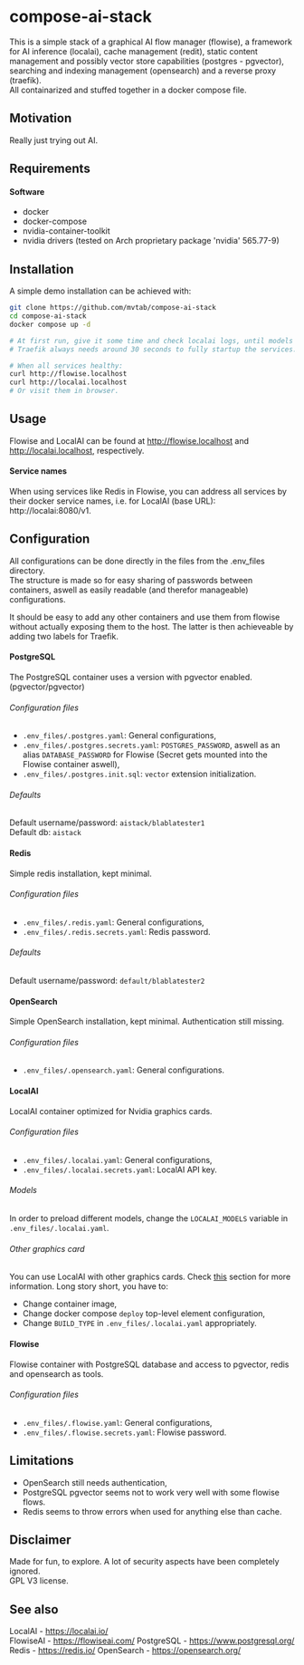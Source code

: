 # compose-ai-stack
This is a simple stack of a graphical AI flow manager (flowise), a framework for 
AI inference (localai), cache management (redit), static content management and 
possibly vector store capabilities (postgres - pgvector), searching and indexing 
management (opensearch) and a reverse proxy (traefik).  
All containarized and stuffed together in a docker compose file. 

## Motivation
Really just trying out AI.

## Requirements

#### Software
- docker
- docker-compose
- nvidia-container-toolkit
- nvidia drivers (tested on Arch proprietary package 'nvidia' 565.77-9)

## Installation

A simple demo installation can be achieved with:
```bash
git clone https://github.com/mvtab/compose-ai-stack
cd compose-ai-stack
docker compose up -d

# At first run, give it some time and check localai logs, until models are downloaded.
# Traefik always needs around 30 seconds to fully startup the services. 

# When all services healthy:
curl http://flowise.localhost
curl http://localai.localhost
# Or visit them in browser.

```

## Usage
Flowise and LocalAI can be found at http://flowise.localhost and 
http://localai.localhost, respectively.  

#### Service names
When using services like Redis in Flowise, you can address all services by their 
docker service names, i.e. for LocalAI (base URL): http://localai:8080/v1.

## Configuration
All configurations can be done directly in the files from the .env_files directory.  
The structure is made so for easy sharing of passwords between containers, aswell as
easily readable (and therefor manageable) configurations.

It should be easy to add any other containers and use them from flowise without 
actually exposing them to the host. The latter is then achieveable by adding two
labels for Traefik. 

#### PostgreSQL
The PostgreSQL container uses a version with pgvector enabled. (pgvector/pgvector)  

###### Configuration files
- `.env_files/.postgres.yaml`: General configurations,
- `.env_files/.postgres.secrets.yaml`: `POSTGRES_PASSWORD`, aswell as an alias `DATABASE_PASSWORD` for Flowise (Secret gets mounted into the Flowise container aswell),
- `.env_files/.postgres.init.sql`: `vector` extension initialization. 

###### Defaults
Default username/password: `aistack/blablatester1`  
Default db: `aistack`  

#### Redis
Simple redis installation, kept minimal.  

###### Configuration files
- `.env_files/.redis.yaml`: General configurations,
- `.env_files/.redis.secrets.yaml`: Redis password.

###### Defaults
Default username/password: `default/blablatester2`

#### OpenSearch
Simple OpenSearch installation, kept minimal. Authentication still missing.  

###### Configuration files
- `.env_files/.opensearch.yaml`: General configurations.

#### LocalAI
LocalAI container optimized for Nvidia graphics cards.  

###### Configuration files
- `.env_files/.localai.yaml`: General configurations,
- `.env_files/.localai.secrets.yaml`: LocalAI API key.

###### Models
In order to preload different models, change the `LOCALAI_MODELS` variable in `.env_files/.localai.yaml`.

###### Other graphics card
You can use LocalAI with other graphics cards. Check [this](https://localai.io/basics/container/) section for more information.
Long story short, you have to: 
- Change container image,
- Change docker compose `deploy` top-level element configuration,
- Change `BUILD_TYPE` in `.env_files/.localai.yaml` appropriately.

#### Flowise
Flowise container with PostgreSQL database and access to pgvector, redis and opensearch as tools.

###### Configuration files
- `.env_files/.flowise.yaml`: General configurations,
- `.env_files/.flowise.secrets.yaml`: Flowise password.

## Limitations
- OpenSearch still needs authentication,
- PostgreSQL pgvector seems not to work very well with some flowise flows.
- Redis seems to throw errors when used for anything else than cache. 

## Disclaimer
Made for fun, to explore. A lot of security aspects have been completely ignored.  
GPL V3 license.

## See also
LocalAI - https://localai.io/  
FlowiseAI - https://flowiseai.com/
PostgreSQL - https://www.postgresql.org/
Redis - https://redis.io/
OpenSearch - https://opensearch.org/

